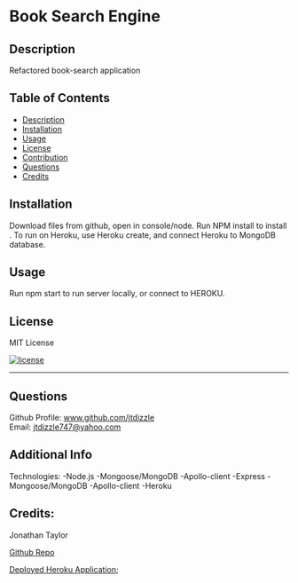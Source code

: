 #  Book Search Engine


## Description

  Refactored book-search application
  
  
  ## Table of Contents 
  
  
  - [Description](#description)
  - [Installation](#installation)
  - [Usage](#usage)
  - [License](#license)
  - [Contribution](#contribution)
  - [Questions](#questions)
  - [Credits](#credits)
  
  
  ## Installation
  Download files from github, open in console/node. Run NPM install to install . To run on Heroku, use Heroku create, and connect Heroku to MongoDB database.
  
  ## Usage
  Run npm start to run server locally, or connect to HEROKU. 


  ## License
  MIT License

  [![license](https://img.shields.io/badge/license-MITLicense-blue)](https://shields.io)


  ---
  
  
  

  ## Questions
  Github Profile: www.github.com/jtdizzle  
  Email: jtdizzle747@yahoo.com

 
  ## Additional Info
  Technologies:
  -Node.js
  -Mongoose/MongoDB
  -Apollo-client
  -Express
  -Mongoose/MongoDB
  -Apollo-client
  -Heroku
  

  ## Credits:

  Jonathan Taylor

  [Github Repo](https://github.com/jtdizzle/Book-Search-Engine "Github Repo")
  
  
  [Deployed Heroku Application](https://.herokuapp.com/ "Heroku app");
